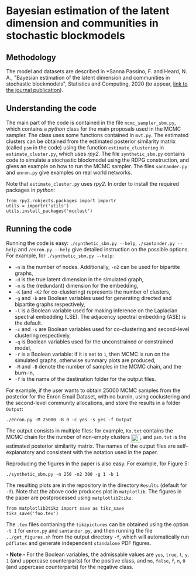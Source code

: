 # Bayesian estimation of the latent dimension and communities in stochastic blockmodels

## Methodology

The model and datasets are described in *Sanna Passino, F. and Heard, N. A., "Bayesian estimation of the latent dimension and communities in stochastic blockmodels", Statistics and Computing, 2020 (to appear, [link to the journal publication](https://link.springer.com/article/10.1007/s11222-020-09946-6)). 

## Understanding the code

The main part of the code is contained in the file `mcmc_sampler_sbm.py`, which contains a *python* class for the main proposals used in the MCMC sampler. The class uses some functions contained in `mvt.py`. The estimated clusters can be obtained from the estimated posterior similarity matrix (called `psm` in the code) using the function `estimate_clustering` in `estimate_cluster.py`, which uses *rpy2*. The file `synthetic_sbm.py` contains code to simulate a stochastic blockmodel using the RDPG construction, and gives an example on how to run the MCMC sampler. The files `santander.py` and `enron.py` give examples on real world networks. 

Note that `estimate_cluster.py` uses *rpy2*. In order to install the required packages in *python*:
```
from rpy2.robjects.packages import importr
utils = importr('utils')
utils.install_packages('mcclust')
```

## Running the code

Running the code is easy: `./synthetic_sbm.py --help`, `./santander.py --help` and `/enron.py --help` give detailed instruction on the possible options. For example, for `./synthetic_sbm.py --help`:

* `-n` is the number of nodes. Additionally, `-n2` can be used for bipartite graphs,
* `-d` is the true latent dimension in the simulated graph,
* `-m` is the (redundant) dimension for the embedding,
* `-K` (and `-K2` for co-clustering) represents the number of clusters, 
* `-g` and `-b` are Boolean variables used for generating directed and bipartite graphs respectively,
* `-l` is a Boolean variable used for making inference on the Laplacian spectral embedding (LSE). The adjacency spectral embedding (ASE) is the default.
* `-c` and `-s` are Boolean variables used for co-clustering and second-level clustering respectively,
* `-q` is Boolean variables used for the unconstrained or constrained model,
* `-r` is a Boolean variable: if it is set to `1`, then MCMC is run on the simulated graphs, otherwise summary plots are produced, 
* `-M` and `-B` denote the number of samples in the MCMC chain, and the burn-in,
* `-f` is the name of the destination folder for the output files. 

For example, if the user wants to obtain 25000 MCMC samples from the posterior for the Enron Email Dataset, with no burnin, using coclustering and the second-level community allocations, and store the results in a folder `Output`:

```
./enron.py -M 25000 -B 0 -c yes -s yes -f Output

```
The output consists in multiple files: for example, `Ko.txt` contains the MCMC chain for the number of non-empty clusters <img src="svgs/c09a28e6f1aeb430bd603a5562d11a90.svg?invert_in_darkmode" align=middle width=24.235233pt height=22.4657235pt/>, and `psm.txt` is the estimated posterior similarity matrix. The names of the output files are self-explanatory and consistent with the notation used in the paper.  

Reproducing the figures in the paper is also easy. For example, for Figure 5:
```
./synthetic_sbm.py -n 250 -n2 300 -g 1 -b 1
```
The resulting plots are in the repository in the directory `Results` (default for `-f`). Note that the above code produces plot in `matplotlib`. The figures in the paper are postprocessed using `matplotlib2tikz`. 
```
from matplotlib2tikz import save as tikz_save
tikz_save('foo.tex')
```
The `.tex` files contianing the `tikzpictures` can be obtained using the option `-t 1` for `enron.py` and `santander.py`, and then running the file `../get_figures.sh` from the output directory `-f`, which will automatically run `pdflatex` and generate independent `standalone` PDF figures.  

**- Note -** For the Boolean variables, the admissable values are `yes`, `true`, `t`, `y`, `1` (and uppercase counterparts) for the positive class, and `no`, `false`, `f`, `n`, `0` (and uppercase counterparts) for the negative class. 

<!--
## References

* Heard, N.A., Rubin-Delanchy, P.T.G. and Lawson, D.J. (2014). "Filtering automated polling traffic in computer network flow data". Proceedings - 2014 IEEE Joint Intelligence and Security Informatics Conference, JISIC 2014, 268-271. ([Link](https://ieeexplore.ieee.org/document/6975589/))
-->

